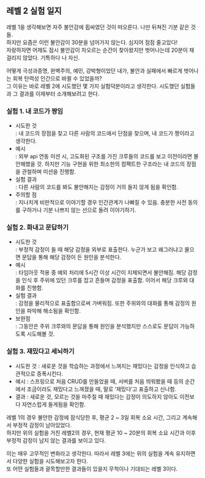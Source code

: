 ## 레벨 2 실험 일지

레벨 1을 생각해보면 자주 불안감에 휩싸였던 것이 떠오른다. 나만 뒤쳐진 기분 같은 것들.  
하지만 요즘은 이런 불안감이 30분을 넘어가지 않는다. 심지어 점점 줄고있다!   
자랑하자면 어제도 잠시 불안감이 차오르는 순간이 찾아왔지만 벗어나는데 20분이 채 걸리지 않았다. 기특하다 나 자신.

어떻게 극성과증명, 완벽주의, 예민, 강박형이었던 내가, 불안과 실패에서 빠르게 벗어나는 회복 탄력성 인간으로 바뀔 수 있었을까?   
그 이유는 바로 레벨 2에 시도했던 몇 가지 실험덕분이라고 생각한다. 시도했던 실험들과 그 결과를 이제부터 소개해보려고 한다.

### 실험 1. 내 코드가 짱임

- 시도한 것  
  : 내 코드의 장점을 찾고 다른 사람의 코드에서 단점을 찾으며, 내 코드가 짱이라고 생각한다.
- 예시  
  : 외부 api 연동 미션 시, 고도화된 구조를 가진 크루들의 코드를 보고 이전이라면 불안해했을 것. 하지만 기능 구현을 위한 최소한의 컴팩트한 구조라는 내 코드의 장점을 관철하며 미션을 진행함.
- 실험 결과  
  : 다른 사람의 코드를 봐도 불안해지는 감정이 거의 들지 않게 됨을 확인함.
- 주의할 점  
  : 지나치게 비판적으로 이야기할 경우 인간관계가 나빠질 수 있음. 충분한 사전 동의를 구하거나 기분 나쁘지 않는 선으로 돌려 이야기하기.

### 실험 2. 화내고 문답하기

- 시도한 것  
  : 부정적 감정이 들 때 해당 감정을 외부로 표출한다. 누군가 보고 왜그러냐고 물으면 문답을 통해 해당 감정이 든 원인을 분석한다.
- 예시  
  : 타임아웃 적용 중 예외 처리에 5시간 이상 시간이 지체되면서 불안해짐. 해당 감정을 인식 후 주위에 있던 크루를 잡고 흔들며 감정을 표출함. 이어서 해당 크루와 대화를 진행함.
- 실험 결과  
  : 감정을 물리적으로 표출함으로써 가벼워짐. 또한 주위와의 대화를 통해 감정의 원인을 파악해 해소됨을 확인함.
- 보완점  
  : 그동안은 주위 크루와의 문답을 통해 원인을 분석했지만 스스로도 문답이 가능하도록 시도해볼 것.

### 실험 3. 재밌다고 세뇌하기

- 시도한 것
  : 새로운 것을 학습하는 과정에서 느껴지는 재밌다는 감정을 인식하고 습관적으로 증폭시킨다.
- 예시
  : 스프링으로 처음 CRUD를 만들었을 때, 서버를 처음 띄워봤을 때 등의 순간에서 조금이라도 재밌다고 느껴졌을 때, 말로 ‘재밌다’고 표출하고 신나함.
- 결과
  : 새로운 것, 모르는 것을 마주칠 때 재밌다는 감정이 의도하지 않아도 이전보다 자연스럽게 들게됨을 확인함.

레벨 1의 경우 불안한 감정에 잠식당한 후, 평균 2 ~ 3일 회복 소요 시간, 그리고 계속해서 부정적 감정이 남아있었다.  
하지만 위의 실험을 거친 레벨2의 경우, 현재 평균 10 ~ 20분의 회복 소요 시간과 이후 부정적 감정이 남지 않는 결과를 보이고 있다.  

이는 매우 고무적인 변화라고 생각한다. 따라서 레벨 3에는 위의 실험을 계속 유지하면서 다양한 실험을 시도해보고자 한다.   
또 어떤 실험들과 괄목할만한 결과들이 있을지 무척이나 기대되는 레벨 3이다.
